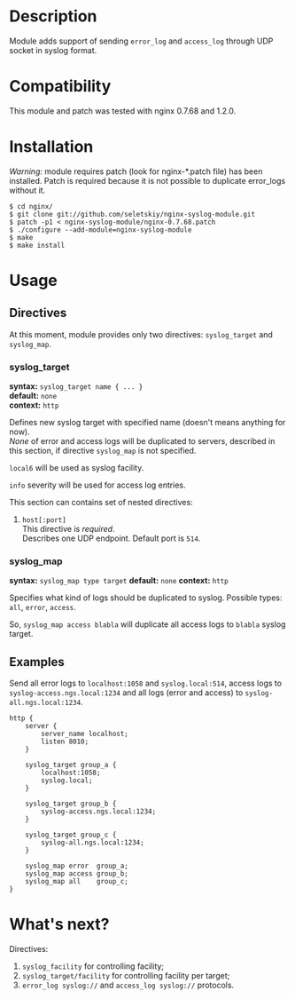 Description
===========

Module adds support of sending `error_log` and `access_log`
through UDP socket in syslog format.


Compatibility
=============

This module and patch was tested with nginx 0.7.68 and 1.2.0.


Installation
============

*Warning:* module requires patch (look for nginx-*.patch file)
has been installed. Patch is required because it is not possible to duplicate
error_logs without it.

    $ cd nginx/
    $ git clone git://github.com/seletskiy/nginx-syslog-module.git
    $ patch -p1 < nginx-syslog-module/nginx-0.7.68.patch
    $ ./configure --add-module=nginx-syslog-module
    $ make
    $ make install


Usage
=====

Directives
----------

At this moment, module provides only two directives: `syslog_target` and
`syslog_map`.

### syslog_target ###

**syntax:** `syslog_target name { ... }`  
**default:** `none`  
**context:** `http`

Defines new syslog target with specified name (doesn't means anything for now).  
*None* of error and access logs will be duplicated to servers, described
in this section, if directive `syslog_map` is not specified.

`local6` will be used as syslog facility.

`info` severity will be used for access log entries.

This section can contains set of nested directives:

1. `host[:port]`  
   This directive is *required*.  
   Describes one UDP endpoint. Default port is `514`.

### syslog_map ###

**syntax:** `syslog_map type target`
**default:** `none`
**context:** `http`

Specifies what kind of logs should be duplicated to syslog.
Possible types: `all`, `error`, `access`.

So, `syslog_map access blabla` will duplicate all access logs to `blabla`
syslog target.


Examples
--------

Send all error logs to `localhost:1058` and `syslog.local:514`,
access logs to `syslog-access.ngs.local:1234` and all logs (error and access)
to `syslog-all.ngs.local:1234`.

    http {
        server {
            server_name localhost;
            listen 8010;
        }

        syslog_target group_a {
            localhost:1058;
            syslog.local;
        }

        syslog_target group_b {
            syslog-access.ngs.local:1234;
        }

        syslog_target group_c {
            syslog-all.ngs.local:1234;
        }

        syslog_map error  group_a;
        syslog_map access group_b;
        syslog_map all    group_c;
    }


What's next?
============

Directives:

1. `syslog_facility` for controlling facility;
2. `syslog_target/facility` for controlling facility per target;
3. `error_log syslog://` and `access_log syslog://` protocols.
